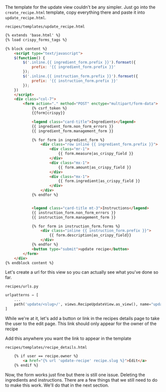 The template for the update view couldn't be any simpler. Just go into the `create_recipe.html` template, copy everything there and paste it into `update_recipe.html`.


`recipes/templates/update_recipe.html`
```html
{% extends 'base.html' %}
{% load crispy_forms_tags %}

{% block content %}
	<script type="text/javascript">
    $(function() {
        $('.inline.{{ ingredient_form.prefix }}').formset({
            prefix: '{{ ingredient_form.prefix }}'
        });
        $('.inline.{{ instruction_form.prefix }}').formset({
            prefix: '{{ instruction_form.prefix }}'
        });
    })
	</script>
	<div class="col-7">
		<form action="." method="POST" enctype="multipart/form-data">
			{% csrf_token %}
			{{form|crispy}}

			<legend class="card-title">Ingredients</legend>
		    {{ ingredient_form.non_form_errors }}
		    {{ ingredient_form.management_form }}

		    {% for form in ingredient_form %}
		    	<div class="row inline {{ ingredient_form.prefix }}">
			    	<div class="mr-1">
			        	{{ form.measure|as_crispy_field }}
			    	</div>
			    	<div class="mx-1">
			        	{{ form.amount|as_crispy_field }}
			        </div>
			        <div class="mx-1">
			        	{{ form.ingredient|as_crispy_field }}
			        </div>
			    </div>                      
		    {% endfor %}


			<legend class="card-title mt-3">Instructions</legend>               
            {{ instruction_form.non_form_errors }}
            {{ instruction_form.management_form }}

            {% for form in instruction_form.forms %}
                <div class="inline {{ instruction_form.prefix }}">
                	{{ form.description|as_crispy_field}}
                </div>
            {% endfor %}
			<button type="submit">update recipe</button>
		</form>
	</div>
{% endblock content %}
```

Let's create a url for this view so you can actually see what you've done so far.

`recipes/urls.py`
```py
urlpatterns = [
	...
    path('update/<slug>/', views.RecipeUpdateView.as_view(), name="update-recipe" ),
]
```

While we're at it, let's add a button or link in the recipes details page to take the user to the edit page. This link should only appear for the owner of the recipe

Add this anywhere you want the link to appear in the template

`recipes/templates/recipe_details.html`
```html
	{% if user == recipe.owner %}
		<a href="{% url 'update-recipe' recipe.slug %}">Edit</a>
	{% endif %}
```

Now, the form works just fine but there is still one issue. Deleting the ingredients and instructions. There are a few things that we still need to do to make this work. We'll do that in the next section.
